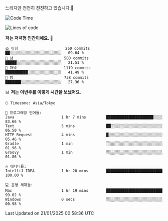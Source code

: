 느리지만 천천히 전진하고 있습니다.🐢

<!--START_SECTION:waka-->
![Code Time](http://img.shields.io/badge/Code%20Time-1%2C516%20hrs%2018%20mins-blue)

![Lines of code](https://img.shields.io/badge/%EC%A0%80%EB%8A%94%20%EC%97%AC%ED%83%9C%EA%B9%8C%EC%A7%80%20-916.3%20thousand%20%EC%A4%84%EC%9D%98%20%EC%BD%94%EB%93%9C%EB%A5%BC%20%EC%9E%91%EC%84%B1%ED%96%88%EC%96%B4%EC%9A%94.-blue)

**저는 저녁형 인간이에요. 🦉** 

```text
🌞 아침                     260 commits         ██░░░░░░░░░░░░░░░░░░░░░░░   09.64 % 
🌆 낮　                     580 commits         █████░░░░░░░░░░░░░░░░░░░░   21.51 % 
🌃 저녁                     1119 commits        ██████████░░░░░░░░░░░░░░░   41.49 % 
🌙 밤　                     738 commits         ███████░░░░░░░░░░░░░░░░░░   27.36 % 
```


📊 **저는 이번주를 이렇게 시간을 보냈어요.** 

```text
🕑︎ Timezone: Asia/Tokyo

💬 프로그래밍 언어들: 
Java                     1 hr 7 mins         █████████████████████░░░░   83.66 % 
Text                     5 mins              ██░░░░░░░░░░░░░░░░░░░░░░░   06.50 % 
HTTP Request             4 mins              █░░░░░░░░░░░░░░░░░░░░░░░░   05.46 % 
Gradle                   1 min               ░░░░░░░░░░░░░░░░░░░░░░░░░   01.96 % 
Groovy                   1 min               ░░░░░░░░░░░░░░░░░░░░░░░░░   01.86 % 

🔥 에디터들: 
IntelliJ IDEA            1 hr 20 mins        █████████████████████████   100.00 % 

💻 운영 체제들: 
Mac                      1 hr 19 mins        █████████████████████████   99.02 % 
Windows                  0 secs              ░░░░░░░░░░░░░░░░░░░░░░░░░   00.98 % 
```


 Last Updated on 21/01/2025 00:58:36 UTC
<!--END_SECTION:waka-->
